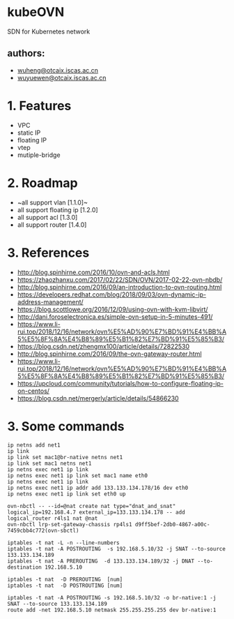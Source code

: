 # kubeOVN
SDN for Kubernetes network

## authors:

- wuheng@otcaix.iscas.ac.cn
- wuyuewen@otcaix.iscas.ac.cn

# 1. Features

- VPC
- static IP
- floating IP
- vtep
- mutiple-bridge

# 2. Roadmap

- ~all support vlan [1.1.0]~
- all support floating ip [1.2.0]
- all support acl [1.3.0]
- all support router [1.4.0]

# 3. References

- http://blog.spinhirne.com/2016/10/ovn-and-acls.html
- https://zhaozhanxu.com/2017/02/22/SDN/OVN/2017-02-22-ovn-nbdb/
- http://blog.spinhirne.com/2016/09/an-introduction-to-ovn-routing.html
- https://developers.redhat.com/blog/2018/09/03/ovn-dynamic-ip-address-management/
- https://blog.scottlowe.org/2016/12/09/using-ovn-with-kvm-libvirt/
- http://dani.foroselectronica.es/simple-ovn-setup-in-5-minutes-491/
- https://www.li-rui.top/2018/12/16/network/ovn%E5%AD%90%E7%BD%91%E4%BB%A5%E5%8F%8A%E4%B8%89%E5%B1%82%E7%BD%91%E5%85%B3/
- https://blog.csdn.net/zhengmx100/article/details/72822530
- http://blog.spinhirne.com/2016/09/the-ovn-gateway-router.html
- https://www.li-rui.top/2018/12/16/network/ovn%E5%AD%90%E7%BD%91%E4%BB%A5%E5%8F%8A%E4%B8%89%E5%B1%82%E7%BD%91%E5%85%B3/
- https://upcloud.com/community/tutorials/how-to-configure-floating-ip-on-centos/
- https://blog.csdn.net/mergerly/article/details/54866230

# 3. Some commands

```
ip netns add net1
ip link
ip link set mac1@br-native netns net1
ip link set mac1 netns net1
ip netns exec net1 ip link
ip netns exec net1 ip link set mac1 name eth0
ip netns exec net1 ip link
ip netns exec net1 ip addr add 133.133.134.178/16 dev eth0
ip netns exec net1 ip link set eth0 up

ovn-nbctl -- --id=@nat create nat type="dnat_and_snat" logical_ip=192.168.4.7 external_ip=133.133.134.178 -- add logical_router r4ls1 nat @nat
ovn-nbctl lrp-set-gateway-chassis rp4ls1 d9ff5bef-2db0-4867-a00c-7459cbb4c772(ovn-sbctl)
```


```
iptables -t nat -L -n --line-numbers
iptables -t nat -A POSTROUTING  -s 192.168.5.10/32 -j SNAT --to-source 133.133.134.189
iptables -t nat -A PREROUTING  -d 133.133.134.189/32 -j DNAT --to-destination 192.168.5.10

iptables -t nat  -D PREROUTING  [num]
iptables -t nat  -D POSTROUTING [num]
```

```
iptables -t nat -A POSTROUTING -s 192.168.5.10/32 -o br-native:1 -j SNAT --to-source 133.133.134.189
route add -net 192.168.5.10 netmask 255.255.255.255 dev br-native:1
```
